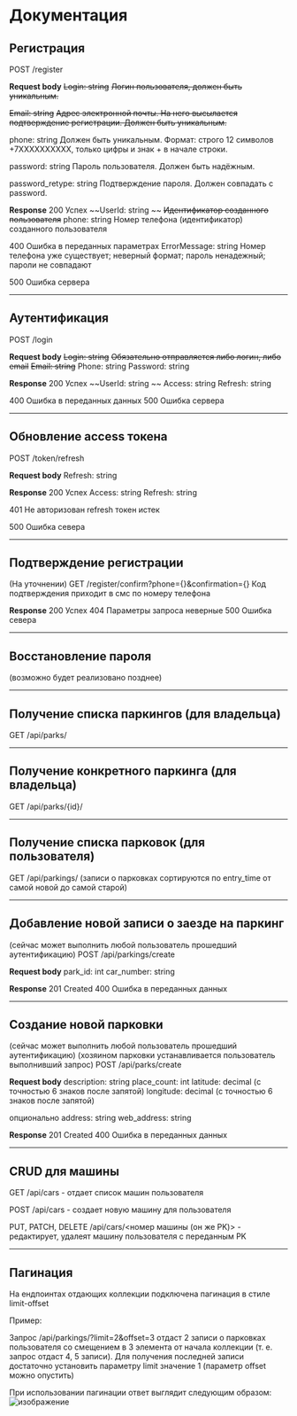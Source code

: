 # Документация

## Регистрация
POST /register

__Request body__
~~Login: string~~
~~Логин пользователя, должен быть уникальным.~~

~~Email: string~~
~~Адрес электронной почты. На него высылается подтверждение регистрации. Должен быть уникальным.~~

phone: string
Должен быть уникальным. Формат: строго 12 символов +7XXXXXXXXXX, только цифры и знак + в начале строки.

password: string
Пароль пользователя. Должен быть надёжным.

password_retype: string
Подтверждение пароля. Должен совпадать с password.

__Response__
200 Успех
~~UserId: string ~~
~~Идентификатор созданного пользователя~~
phone: string
Номер телефона (идентификатор) созданного пользователя

400 Ошибка в переданных параметрах
ErrorMessage: string
Номер телефона уже существует; неверный формат; пароль ненадежный; пароли не совпадают

500 Ошибка сервера
_____
## Аутентификация
POST /login

__Request body__
~~Login: string~~
~~Обязательно отправляется либо логин, либо email~~
~~Email: string~~
Phone: string
Password: string 

__Response__
200 Успех
~~UserId: string ~~
Access: string
Refresh: string

400 Ошибка в переданных данных
500 Ошибка сервера
_____
## Обновление access токена
POST /token/refresh

__Request body__
Refresh: string

__Response__
200 Успех
Access: string
Refresh: string

401 Не авторизован
refresh токен истек

500 Ошибка севера

____
## Подтверждение регистрации
(На уточнении)
GET /register/confirm?phone={}&confirmation={}
Код подтверждения приходит в смс по номеру телефона

__Response__
200 Успех
404 Параметры запроса неверные
500 Ошибка севера
____
## Восстановление пароля
(возможно будет реализовано позднее)
___
## Получение списка паркингов (для владельца)
GET /api/parks/
___
## Получение конкретного паркинга (для владельца)
GET /api/parks/{id}/ 
___
## Получение списка парковок (для пользователя)
GET /api/parkings/ (записи о парковках сортируются по entry_time от самой новой до самой старой)
___
## Добавление новой записи о заезде на паркинг
(сейчас может выполнить любой пользователь прошедший аутентификацию)
POST /api/parkings/create

__Request body__
park_id: int
car_number: string 

__Response__
201 Created
400 Ошибка в переданных данных
___
## Создание новой парковки
(сейчас может выполнить любой пользователь прошедший аутентификацию)
(хозяином парковки устанавливается пользователь выполнивший запрос)
POST /api/parks/create

__Request body__
description: string 
place_count: int
latitude: decimal (с точностью 6 знаков после запятой)
longitude: decimal (с точностью 6 знаков после запятой)

опционально 
address: string
web_address: string

__Response__
201 Created
400 Ошибка в переданных данных
___
## CRUD для машины
GET /api/cars - отдает список машин пользователя

POST /api/cars - создает новую машину для пользователя

PUT, PATCH, DELETE /api/cars/<номер машины (он же PK)> - редактирует, удалеят машину пользователя с переданным PK
____
## Пагинация
На ендпоинтах отдающих коллекции подключена пагинация в стиле limit-offset

Пример:

Запрос /api/parkings/?limit=2&offset=3 отдаст 2 записи о парковках пользователя со смещением в 3 элемента от начала коллекции (т. е. запрос отдаст 4, 5 записи). Для получения последней записи достаточно установить параметру limit значение 1 (параметр offset можно опустить)

При использовании пагинации ответ выглядит следующим образом:
![изображение](https://user-images.githubusercontent.com/82332119/206853922-30647849-3243-442e-906b-73ca18450fd0.png)
